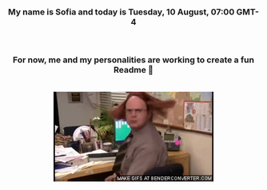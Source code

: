


<div align="center">
<h3 >My name is Sofia and today is Tuesday, 10 August, 07:00 GMT-4</h3><br>
<h3 >For now, me and my personalities are working to create a fun Readme 👋
</h3><br>
<img src='img/dwight.gif' alt='working...'/>
</div>

